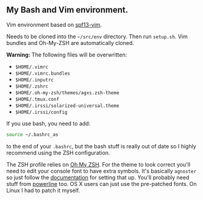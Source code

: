My Bash and Vim environment.
---

Vim environment based on [spf13-vim](https://github.com/spf13/spf13-vim).

Needs to be cloned into the `~/src/env` directory. Then run `setup.sh`. Vim bundles and Oh-My-ZSH are automatically cloned.

**Warning:** The following files will be overwritten:

* `$HOME/.vimrc`
* `$HOME/.vimrc.bundles`
* `$HOME/.inputrc`
* `$HOME/.zshrc`
* `$HOME/.oh-my-zsh/themes/agxs.zsh-theme`
* `$HOME/.tmux.conf`
* `$HOME/.irssi/solarized-universal.theme`
* `$HOME/.irssi/config`

If you use bash, you need to add:

```bash
source ~/.bashrc_as
```

to the end of your `.bashrc`, but the bash stuff is really out of date so I highly recommend using the ZSH configuration.

The ZSH profile relies on [Oh My ZSH](https://github.com/robbyrussell/oh-my-zsh). For the theme to look correct you'll need to edit your console font to have extra symbols. It's basically `agnoster` so just follow the [documentation](https://powerline.readthedocs.org/en/latest/fontpatching.html) for setting that up. You'll probably need stuff from [powerline](https://github.com/Lokaltog/vim-powerline.git) too. OS X users can just use the pre-patched fonts. On Linux I had to patch it myself.
